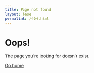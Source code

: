 ```yaml
---
title: Page not found
layout: base
permalink: /404.html
---
```


# Oops!

The page you're looking for doesn't exist.

[Go home](/)